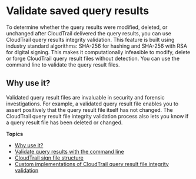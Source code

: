 # Validate saved query results<a name="cloudtrail-query-results-validation-intro"></a>

To determine whether the query results were modified, deleted, or unchanged after CloudTrail delivered the query results, you can use CloudTrail query results integrity validation\. This feature is built using industry standard algorithms: SHA\-256 for hashing and SHA\-256 with RSA for digital signing\. This makes it computationally infeasible to modify, delete or forge CloudTrail query result files without detection\. You can use the command line to validate the query result files\. 

## Why use it?<a name="cloudtrail-query-results-validation-intro-use-cases"></a>

Validated query result files are invaluable in security and forensic investigations\. For example, a validated query result file enables you to assert positively that the query result file itself has not changed\. The CloudTrail query result file integrity validation process also lets you know if a query result file has been deleted or changed\. 

**Topics**
+ [Why use it?](#cloudtrail-query-results-validation-intro-use-cases)
+ [Validate query results with the command line](cloudtrail-query-results-validation-cli.md)
+ [CloudTrail sign file structure](cloudtrail-results-file-validation-sign-file-structure.md)
+ [Custom implementations of CloudTrail query result file integrity validation](cloudtrail-results-file-custom-validation.md)
